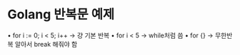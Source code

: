 # Golang 반복문 예제

• for i := 0; i < 5; i++ -> 걍 기본 반복
• for i < 5 -> while처럼 씀
• for {} -> 무한반복 알아서 break 해줘야 함 